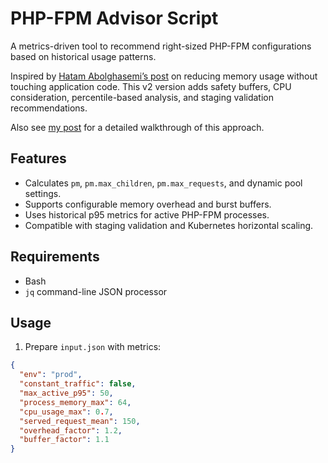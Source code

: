 # PHP-FPM Advisor Script

A metrics-driven tool to recommend right-sized PHP-FPM configurations based on historical usage patterns.

Inspired by [Hatam Abolghasemi’s post](https://medium.com/@hatamabolghasemi/how-i-reduced-php-fpm-based-backend-stack-memory-utilization-by-over-80-without-changing-a-line-a22dd983c6ea) on reducing memory usage without touching application code. This v2 version adds safety buffers, CPU consideration, percentile-based analysis, and staging validation recommendations.

Also see [my post](https://rome-rohani.medium.com/optimizing-php-fpm-metrics-driven-right-sizing-374b5aefbf08) for a detailed walkthrough of this approach.

## Features

- Calculates `pm`, `pm.max_children`, `pm.max_requests`, and dynamic pool settings.
- Supports configurable memory overhead and burst buffers.
- Uses historical p95 metrics for active PHP-FPM processes.
- Compatible with staging validation and Kubernetes horizontal scaling.

## Requirements

- Bash
- `jq` command-line JSON processor

## Usage

1. Prepare `input.json` with metrics:

```json
{
  "env": "prod",
  "constant_traffic": false,
  "max_active_p95": 50,
  "process_memory_max": 64,
  "cpu_usage_max": 0.7,
  "served_request_mean": 150,
  "overhead_factor": 1.2,
  "buffer_factor": 1.1
}
